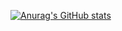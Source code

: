 [![Anurag's GitHub stats](https://github-readme-stats.vercel.app/api?username=Ine0056)](https://github.com/anuraghazra/github-readme-stats&theme=nord)
